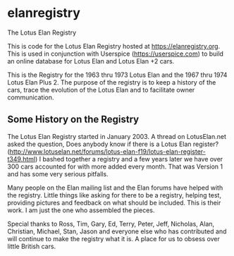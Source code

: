 # elanregistry
The Lotus Elan Registry

This is code for the Lotus Elan Registry  hosted at https://elanregistry.org.  This is used in conjunction with Userspice (https://userspice.com) to build an online database for Lotus Elan and Lotus Elan +2 cars.

This is the Registry for the 1963 thru 1973 Lotus Elan and the 1967 thru 1974 Lotus Elan Plus 2. The purpose of the registry is to keep a history of the cars, trace the evolution of the Lotus Elan and to facilitate owner communication.

Some History on the Registry
-----------------------------
The Lotus Elan Registry started in January 2003. A thread on LotusElan.net asked the question, Does anybody know if there is a Lotus Elan register? (http://www.lotuselan.net/forums/lotus-elan-f19/lotus-elan-register-t349.html) I bashed together a registry and a few years later we have over 300 cars accounted for with more added every month.  That was Version 1 and has some very serious pitfalls.  


Many people on the Elan mailing list and the Elan forums have helped with the registry. Little things like asking for there to be a registry, helping test, providing pictures and feedback on what should be included. This is their work. I am just the one who assembled the pieces.

Special thanks to Ross, Tim, Gary, Ed, Terry, Peter, Jeff, Nicholas, Alan, Christian, Michael, Stan, Jason and everyone else who has contributed and will continue to make the registry what it is. A place for us to obsess over little British cars.

